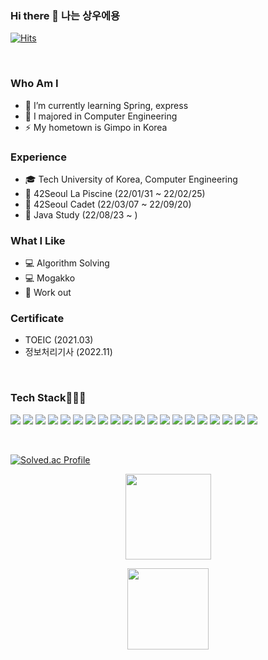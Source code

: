 ### Hi there 👋 나는 상우에용  
[![Hits](https://hits.seeyoufarm.com/api/count/incr/badge.svg?url=https%3A%2F%2Fgithub.com%2Fsktkddn777%2Fhit-counter&count_bg=%2379C83D&title_bg=%23555555&icon=&icon_color=%23E7E7E7&title=hits&edge_flat=false)](https://hits.seeyoufarm.com)

<br>

### Who Am I
- 🔭 I’m currently learning Spring, express  
- 👯 I majored in Computer Engineering  
- ⚡ My hometown is Gimpo in Korea



### Experience
- 🎓 Tech University of Korea, Computer Engineering  
- 🏢 42Seoul La Piscine (22/01/31 ~ 22/02/25)
- 🏪 42Seoul Cadet (22/03/07 ~ 22/09/20)
- 🏃 Java Study (22/08/23 ~ )

### What I Like
- 💻 Algorithm Solving
- 💻 Mogakko
- 🚅 Work out

### Certificate
- TOEIC (2021.03)
- 정보처리기사 (2022.11)

<br>


<h3 > Tech Stack👨🏻‍💻</h3>

<img src="https://img.shields.io/badge/Javascript-F7DF1E?style=style=flat-square&logo=javascript&logoColor=black"></a> 
<img src="https://img.shields.io/badge/TypeScript-007ACC?style=flat-square&logo=typescript&logoColor=white"></a> 
<img src="https://img.shields.io/badge/Figma-F24E1E?style=flat-square&logo=figma&logoColor=white"></a>
<img src="https://img.shields.io/badge/Node.js-339933?style=flat-square&logo=Node.js&logoColor=white"></a> 
<img src="https://img.shields.io/badge/C-%2300599C.svg?style=flat-squaree&logo=c&logoColor=white"></a>
<img src="https://img.shields.io/badge/MySQL-4479A1?style=flat-square&logo=MySQL&logoColor=white"></a>
<img src="https://img.shields.io/badge/MongoDB-4EA94B?style=flat-square&logo=mongodb&logoColor=white"></a>
<img src="https://img.shields.io/badge/Docker-2CA5E0?style=flat-square&logo=docker&logoColor=white"></a>
<img src="https://img.shields.io/badge/JWT-000000?style=flat-square&logo=JSON%20web%20tokens&logoColor=white"></a> 
<img src="https://img.shields.io/badge/Amazon_AWS-232F3E?style=flat-square&logo=amazon-aws&logoColor=white"></a>
<img src="https://img.shields.io/badge/Django-092E20?style=flat-square&logo=Django&logoColor=white"></a>
<img src="https://img.shields.io/badge/Python-3776AB?style=flat-square&logo=Python&logoColor=white"></a>
<img src="https://img.shields.io/badge/Java-F24E1E?style=flat-square&logo=java&logoColor=white"></a>
<img src="https://img.shields.io/badge/SpringBoot-6DB33F?style=flat&logo=Spring-Boot&logoColor=white"></a>
<img src="https://img.shields.io/badge/Redis-DC382D?style=flat&logo=Redis&logoColor=white"></a>
<img src="https://img.shields.io/badge/Swagger-339933?style=flat&logo=Swagger&logoColor=white"></a>
<img src="https://img.shields.io/badge/Postgresql-4459A1?style=flat&logo=Postgresql&logoColor=white"></a>
<img src="https://img.shields.io/badge/Grafana-DC332D?style=flat&logo=Grafana&logoColor=white"></a>
<img src="https://img.shields.io/badge/Prometheus-DC732D?style=flat&logo=Prometheus&logoColor=white"></a>
<img src="https://img.shields.io/badge/Nginx-6DB66F?style=flat&logo=Nginx&logoColor=white">

<br>

[![Solved.ac Profile](http://mazassumnida.wtf/api/v2/generate_badge?boj=sktkddn777)](https://solved.ac/sktkddn777/)


<p align="center">
        <img height="137px" src="https://github-readme-streak-stats.herokuapp.com/?user=sktkddn777&hide_border=false&theme=nightowl" />
</p>
  <p align="center">
  <img height='130px' src="https://github-readme-stats.vercel.app/api?username=sktkddn777&hide_title=true&show_icons=true&include_all_commits=true&line_height=21&theme=nightowl" />
</p>

<!--
**sktkddn777/sktkddn777** is a ✨ _special_ ✨ repository because its `README.md` (this file) appears on your GitHub profile.

Here are some ideas to get you started:

- 🔭 I’m currently working on ...
- 🌱 I’m currently learning ...
- 👯 I’m looking to collaborate on ...
- 🤔 I’m looking for help with ...
- 💬 Ask me about ...
- 📫 How to reach me: ...
- 😄 Pronouns: ...
- ⚡ Fun fact: ...
-->
